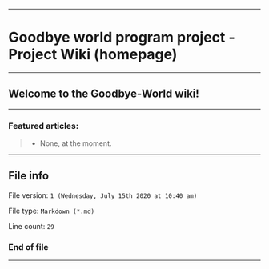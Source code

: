 
***

# Goodbye world program project - Project Wiki (homepage)

***

## Welcome to the Goodbye-World wiki!

***

### Featured articles:

> * None, at the moment.

***

## File info

File version: `1 (Wednesday, July 15th 2020 at 10:40 am)`

File type: `Markdown (*.md)`

Line count: `29`

### End of file

***
